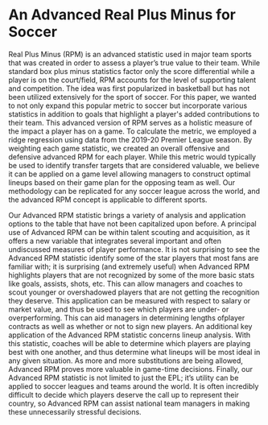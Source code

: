 # An Advanced Real Plus Minus for Soccer
Real Plus Minus (RPM) is an advanced statistic used in major team sports that was created in order to assess a player’s true value to their team. While standard box plus minus
statistics factor only the score differential while a player is on the court/field, RPM accounts for the level of supporting talent and competition. The idea was first popularized in basketball but has not been utilized extensively for the sport of soccer. For this paper, we wanted to not only expand this popular metric to soccer but incorporate various statistics in addition to goals that highlight a player's added contributions to their team. This advanced version of RPM serves as a holistic measure of the impact a player has on a game. To calculate the metric, we employed a ridge regression using data from the 2019-20 Premier League season. By weighting each game statistic, we created an overall offensive and defensive advanced RPM for each player. While this metric would typically be used to identify transfer targets that are considered valuable, we believe it can be applied on a game level allowing managers to construct optimal lineups based on their game plan for the opposing team as well. Our methodology can be replicated for any
soccer league across the world, and the advanced RPM concept is applicable to different sports.


Our Advanced RPM statistic brings a variety of analysis and application options to the table that have not been capitalized upon before. A principal use of Advanced RPM can be
within talent scouting and acquisition, as it offers a new variable that integrates several important and often undiscussed measures of player performance. It is not surprising to see the Advanced RPM statistic identify some of the star players that most fans are familiar with; it is surprising (and extremely useful) when Advanced RPM highlights players that are not recognized by some of the more basic stats like goals, assists, shots, etc. This can allow managers and coaches to scout younger or overshadowed players that are not getting the recognition they deserve. This application can be measured with respect to salary or market value, and thus be used to see which players are under- or overperforming. This can aid managers in determining lengths ofplayer contracts as well as whether or not to sign new players.
An additional key application of the Advanced RPM statistic concerns lineup analysis. With this statistic, coaches will be able to determine which players are playing best with one another, and thus determine what lineups will be most ideal in any given situation. As more and more substitutions are being allowed, Advanced RPM proves more valuable in game-time decisions. Finally, our Advanced RPM statistic is not limited to just the EPL; it’s utility can be applied to soccer leagues and teams around the world. It is often incredibly difficult to decide which players deserve the call up to represent their country, so Advanced RPM can assist national team managers in making these unnecessarily stressful decisions. 
